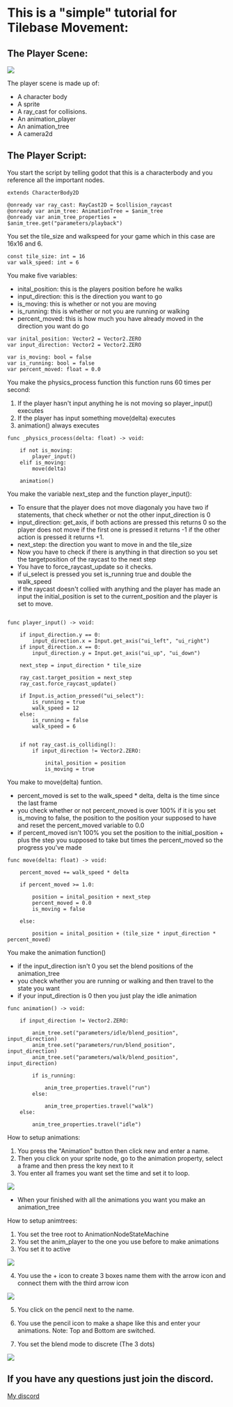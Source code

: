 # This is a "simple" tutorial for Tilebase Movement:


## The Player Scene:


![](/res/player_scn.png)

The player scene is made up of:
- A character body
- A sprite
- A ray_cast for collisions.
- An animation_player
- An animation_tree
- A camera2d


## The Player Script:


You start the script by telling godot that this is a characterbody and you reference all the important nodes.

```
extends CharacterBody2D

@onready var ray_cast: RayCast2D = $collision_raycast
@onready var anim_tree: AnimationTree = $anim_tree
@onready var anim_tree_properties = $anim_tree.get("parameters/playback")
```

You set the tile_size and walkspeed for your game which in this case are 16x16 and 6.

```
const tile_size: int = 16
var walk_speed: int = 6
```

You make five variables:

- inital_position: this is the players position before he walks
- input_direction: this is the direction you want to go
- is_moving: this is whether or not you are moving
- is_running: this is whether or not you are running or walking
- percent_moved: this is how much you have already moved in the direction you want do go


```
var inital_position: Vector2 = Vector2.ZERO
var input_direction: Vector2 = Vector2.ZERO

var is_moving: bool = false
var is_running: bool = false
var percent_moved: float = 0.0
```

You make the physics_process function this function runs 60 times per second:

1. If the player hasn't input anything he is not moving so player_input() executes
2. If the player has input something move(delta) executes
3. animation() always executes

```
func _physics_process(delta: float) -> void:

    if not is_moving: 
		player_input()
	elif is_moving:
		move(delta)
	
	animation()
```

You make the variable next_step and the function player_input():

- To ensure that the player does not move diagonaly you have two if statements, that check whether or not the other input_direction is 0
- input_direction: get_axis, if both actions are pressed this returns 0 so the player does not move if the first one is pressed it returns -1 if the other action is pressed it returns +1.
- next_step: the direction you want to move in and the tile_size
- Now you have to check if there is anything in that direction so you set the targetposition of the raycast to the next step
- You have to force_raycast_update so it checks.
- if ui_select is pressed you set is_running true and double the walk_speed
- if the raycast doesn't collied with anything and the player has made an input the initial_position is set to the current_position and the player is set to move.

```

func player_input() -> void:
	
	if input_direction.y == 0:
		input_direction.x = Input.get_axis("ui_left", "ui_right")
	if input_direction.x == 0:
		input_direction.y = Input.get_axis("ui_up", "ui_down")
	
	next_step = input_direction * tile_size
	
	ray_cast.target_position = next_step
	ray_cast.force_raycast_update()
	
	if Input.is_action_pressed("ui_select"):
		is_running = true
		walk_speed = 12
	else:
		is_running = false
		walk_speed = 6
	
	
	if not ray_cast.is_colliding():
		if input_direction != Vector2.ZERO:
			
			inital_position = position
			is_moving = true
```

You make to move(delta) funtion.

- percent_moved is set to the walk_speed * delta, delta is the time since the last frame
- you check whether or not percent_moved is over 100% if it is you set is_moving to false, the position to the position your supposed to have and reset the percent_moved variable to 0.0
- if percent_moved isn't 100% you set the position to the initial_position + plus the step you supposed to take but times the percent_moved so the progress you've made

```
func move(delta: float) -> void:
	
	percent_moved += walk_speed * delta
	
	if percent_moved >= 1.0:
		
		position = inital_position + next_step
		percent_moved = 0.0
		is_moving = false
	
	else:
		
		position = inital_position + (tile_size * input_direction * percent_moved)

```

You make the animation function()

- if the input_direction isn't 0 you set the blend positions of the animation_tree
- you check whether you are running or walking and then travel to the state you want
- if your input_direction is 0 then you just play the idle animation

```
func animation() -> void:
	
	if input_direction != Vector2.ZERO:
		
		anim_tree.set("parameters/idle/blend_position", input_direction)
		anim_tree.set("parameters/run/blend_position", input_direction)
		anim_tree.set("parameters/walk/blend_position", input_direction)
		
		if is_running:
			
			anim_tree_properties.travel("run")
		else:
			
			anim_tree_properties.travel("walk")
	else:
		
		anim_tree_properties.travel("idle")
```

How to setup animations:

1. You press the "Animation" button then click new and enter a name.
2. Then you click on your sprite node, go to the animation property, select a frame and then press the key next to it
3. You enter all frames you want set the time and set it to loop.

![](/res/animation.png)

- When your finished with all the animations you want you make an animation_tree


How to setup animtrees:

1. You set the tree root to AnimationNodeStateMachine
2. You set the anim_player to the one you use before to make animations
3. You set it to active

![](/res/animation_4.png)

4. You use the + icon to create 3 boxes name them with the arrow icon and connect them with the third arrow icon

![](/res/animation_2.png)

5. You click on the pencil next to the name.

6. You use the pencil icon to make a shape like this and enter your animations. 
Note: Top and Bottom are switched.
7. You set the blend mode to discrete (The 3 dots)

![](/res/animation_3.png)

## If you have any questions just join the discord.
[My discord](https://discord.gg/pRAdRp9uEv)
